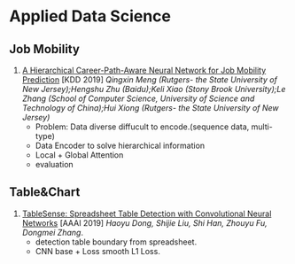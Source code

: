 # Applied Data Science

## Job Mobility

1. [A Hierarchical Career-Path-Aware Neural Network for Job Mobility Prediction](https://github.com/iofu728/PaperRead/blob/master/paper/ML/AppliedDataScience/JobMobilityPrediction.pdf) [KDD 2019] _Qingxin Meng (Rutgers- the State University of New Jersey);Hengshu Zhu (Baidu);Keli Xiao (Stony Brook University);Le Zhang (School of Computer Science, University of Science and Technology of China);Hui Xiong (Rutgers- the State University of New Jersey)_
   - Problem: Data diverse diffucult to encode.(sequence data, multi-type)
   - Data Encoder to solve hierarchical information
   - Local + Global Attention
   - evaluation

## Table&Chart

1. [TableSense: Spreadsheet Table Detection with Convolutional Neural Networks](https://github.com/iofu728/PaperRead/blob/master/paper/ML/AppliedDataScience/TableSense_AAAI19.pdf) [AAAI 2019] _Haoyu Dong, Shijie Liu, Shi Han, Zhouyu Fu, Dongmei Zhang_.
   - detection table boundary from spreadsheet.
   - CNN base + Loss smooth L1 Loss.
